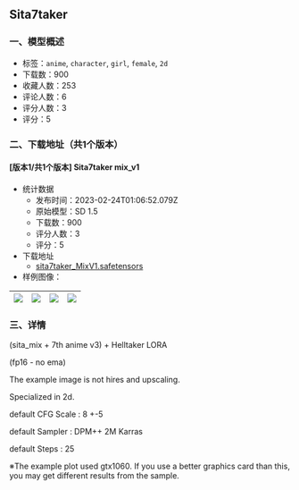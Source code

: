 ## Sita7taker
### 一、模型概述

- 标签：`anime`, `character`, `girl`, `female`, `2d`
- 下载数：900
- 收藏人数：253
- 评论人数：6
- 评分人数：3
- 评分：5

### 二、下载地址（共1个版本）

#### [版本1/共1个版本] Sita7taker mix_v1

- 统计数据
  - 发布时间：2023-02-24T01:06:52.079Z
  - 原始模型：SD 1.5
  - 下载数：900
  - 评分人数：3
  - 评分：5
- 下载地址
  - [sita7taker_MixV1.safetensors](https://civitai.com/api/download/models/14435)
- 样例图像：

| <img src="https://image.civitai.com/xG1nkqKTMzGDvpLrqFT7WA/4a44377f-e385-470f-aaa2-8122ad339300/width=450/140922.jpeg" /> | <img src="https://image.civitai.com/xG1nkqKTMzGDvpLrqFT7WA/0552ca89-a01b-4fdd-1fbd-777b64c9b600/width=450/140937.jpeg" /> | <img src="https://image.civitai.com/xG1nkqKTMzGDvpLrqFT7WA/a8149508-c7f6-4e34-25ea-1da9c3c8b800/width=450/140936.jpeg" /> | <img src="https://image.civitai.com/xG1nkqKTMzGDvpLrqFT7WA/264d775c-d87e-4b9d-b7e0-c39c2aff1700/width=450/140935.jpeg" /> |
| ---- | ---- | ---- | ---- |


### 三、详情
<p>(sita_mix + 7th anime v3) + Helltaker LORA</p><p>(fp16 - no ema)</p><p></p><p>The example image is not hires and upscaling.</p><p>Specialized in 2d.</p><p></p><p>default CFG Scale : 8 +-5</p><p>default Sampler : DPM++ 2M Karras</p><p>default Steps : 25</p><p></p><p>※The example plot used gtx1060. If you use a better graphics card than this, you may get different results from the sample.</p>